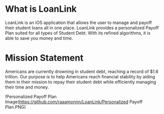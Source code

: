 # What is LoanLink
LoanLink is an iOS application that allows the user to manage and payoff their student loans all in one place. LoanLink provides a personalized Payoff Plan suited for all types of Student Debt. With its refined algorithms, it is able to save you money and time.

# Mission Statement
Americans are currently drowning in student debt, reaching a record of $1.6 trillion. Our purpose is to help Americans reach financial stability by aiding them in their mission to repay their student debt while efficiently managing their time and money.

!Personalized Payoff Plan Image(https://github.com/raaamonnn/LoanLink/Personalized Payoff Plan.PNG)
